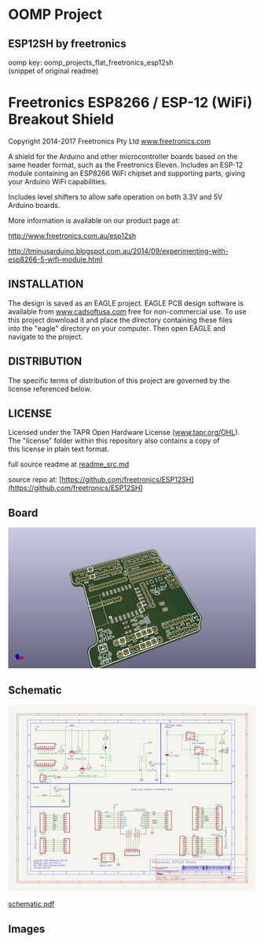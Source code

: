 # OOMP Project  
## ESP12SH  by freetronics  
  
oomp key: oomp_projects_flat_freetronics_esp12sh  
(snippet of original readme)  
  
Freetronics ESP8266 / ESP-12 (WiFi) Breakout Shield  
===================================================  
Copyright 2014-2017 Freetronics Pty Ltd www.freetronics.com    
  
A shield for the Arduino and other microcontroller boards based on the  
same header format, such as the Freetronics Eleven. Includes an ESP-12  
module containing an ESP8266 WiFi chipset and supporting parts, giving  
your Arduino WiFi capabilities.  
  
Includes level shifters to allow safe operation on both 3.3V and 5V  
Arduino boards.  
  
More information is available on our product page at:  
  
  http://www.freetronics.com.au/esp12sh  
  
http://tminusarduino.blogspot.com.au/2014/09/experimenting-with-esp8266-5-wifi-module.html  
  
INSTALLATION  
------------  
The design is saved as an EAGLE project. EAGLE PCB design software is  
available from www.cadsoftusa.com free for non-commercial use. To use  
this project download it and place the directory containing these files  
into the "eagle" directory on your computer. Then open EAGLE and  
navigate to the project.  
  
  
DISTRIBUTION  
------------  
The specific terms of distribution of this project are governed by the  
license referenced below.  
  
  
LICENSE  
-------  
Licensed under the TAPR Open Hardware License (www.tapr.org/OHL).  
The "license" folder within this repository also contains a copy of  
this license in plain text format.  
  
  full source readme at [readme_src.md](readme_src.md)  
  
source repo at: [https://github.com/freetronics/ESP12SH](https://github.com/freetronics/ESP12SH)  
## Board  
  
[![working_3d.png](working_3d_600.png)](working_3d.png)  
## Schematic  
  
[![working_schematic.png](working_schematic_600.png)](working_schematic.png)  
  
[schematic pdf](working_schematic.pdf)  
## Images  
